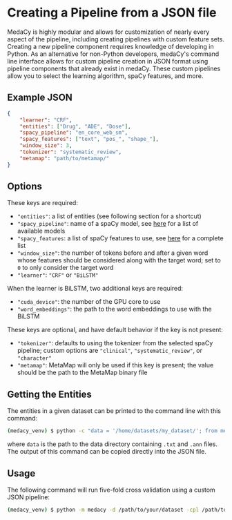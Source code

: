 # Creating a Pipeline from a JSON file

MedaCy is highly modular and allows for customization of nearly every aspect of the pipeline, including creating pipelines
with custom feature sets. Creating a new pipeline component requires knowledge of developing in Python. As an alternative
for non-Python developers, medaCy's command line interface allows for custom pipeline creation in JSON format using pipeline components
that already exist in medaCy. These custom pipelines allow you to select the learning algorithm, spaCy features, and more.

## Example JSON

```json
{
    "learner": "CRF",
    "entities": ["Drug", "ADE", "Dose"],
    "spacy_pipeline": "en_core_web_sm",
    "spacy_features": ["text", "pos_", "shape_"],
    "window_size": 3,
    "tokenizer": "systematic_review",
    "metamap": "path/to/metamap/"
}
```

## Options
These keys are required:
* `"entities"`: a list of entities (see following section for a shortcut)
* `"spacy_pipeline"`: name of a spaCy model, see [here](https://spacy.io/usage/models) for a list of available models
* `"spacy_features`: a list of spaCy features to use, see [here](https://spacy.io/api/token) for a complete list
* `"window_size"`: the number of tokens before and after a given word whose features should be considered along 
with the target word; set to `0` to only consider the target word
* `"learner"`: `"CRF"` or `"BiLSTM"`

When the learner is BiLSTM, two additional keys are required:
* `"cuda_device"`: the number of the GPU core to use
* `"word_embeddings"`: the path to the word embeddings to use with the BiLSTM

These keys are optional, and have default behavior if the key is not present:
* `"tokenizer"`: defaults to using the tokenizer from the selected spaCy pipeline; custom options are `"clinical"`,
`"systematic_review"`, or `"character"`
* `"metamap"`: MetaMap will only be used if this key is present; the value should be the path to the MetaMap binary file

## Getting the Entities
The entities in a given dataset can be printed to the command line with this command:

```bash
(medacy_venv) $ python -c "data = '/home/datasets/my_dataset/'; from medacy.data.dataset import Dataset; import json; data = Dataset(data); print(json.dumps(data.get_labels(as_list=True)))"
```

where `data` is the path to the data directory containing `.txt` and `.ann` files. The output of this command can be 
copied directly into the JSON file.

## Usage
The following command will run five-fold cross validation using a custom JSON pipeline:
```bash
(medacy_venv) $ python -m medacy -d /path/to/your/dataset -cpl /path/to/your/pipeline.json validate
```